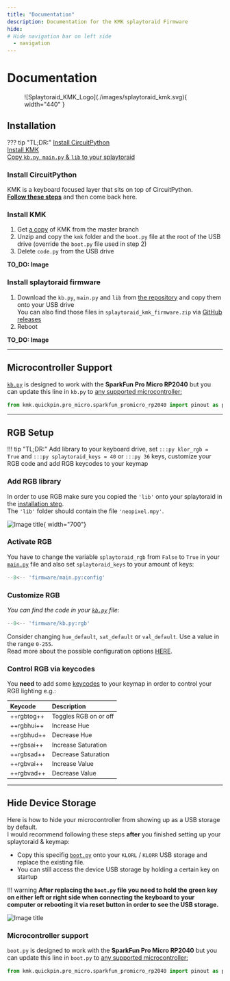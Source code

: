```yaml
---
title: "Documentation"
description: Documentation for the KMK splaytoraid Firmware
hide:
# Hide navigation bar on left side
  - navigation
---
```


# Documentation

<figure markdown>
  ![Splaytoraid_KMK_Logo](./images/splaytoraid_kmk.svg){ width="440" }
  <figcaption></figcaption>
</figure>

## Installation

??? tip "TL;DR:"
    [Install CircuitPython](#install-circuitpython)  
    [Install KMK](#install-kmk)  
    [Copy `kb.py`, `main.py` & `lib` to your splaytoraid](#install-splaytoraid-firmware-files)

### Install CircuitPython

KMK is a keyboard focused layer that sits on top of CircuitPython.  
[**Follow these steps**](https://learn.adafruit.com/welcome-to-circuitpython/installing-circuitpython) and then come back here.

### Install KMK

1. Get [a copy](TO_DO) of KMK from the master branch 
2. Unzip and copy the `kmk` folder and the `boot.py` file at the root of the USB drive (override the `boot.py` file used in step 2)
3. Delete `code.py` from the USB drive

**TO_DO: Image**

### Install splaytoraid firmware

1. Download the `kb.py`, `main.py` and `lib` from [the repository](TO_DO) and copy them onto your USB drive  
You can also find those files in `splaytoraid_kmk_firmware.zip` via [GitHub releases](TO_DO)
2. Reboot

**TO_DO: Image**
***
## Microcontroller Support
[`kb.py`](TO_DO) is designed to work with the **SparkFun Pro Micro RP2040** but you can update this line in `kb.py` to [any supported microcontroller:](https://github.com/KMKfw/kmk_firmware/tree/master/kmk/quickpin/pro_micro)

```python
from kmk.quickpin.pro_micro.sparkfun_promicro_rp2040 import pinout as pins
```
***
## RGB Setup

!!! tip "TL;DR:"
    Add library to your keyboard drive, set `:::py klor_rgb = True` and `:::py splaytoraid_keys = 40` or `:::py 36` keys, customize your RGB code and add RGB keycodes to your keymap
### Add RGB library
In order to use RGB make sure you copied the `'lib'` onto your splaytoraid in the [installation step](#install-splaytoraid-firmware).  
The `'lib'` folder should contain the file `'neopixel.mpy'`.

![Image title](TO_DO){ width="700"}

### Activate RGB
You have to change the variable `splaytoraid_rgb` from `False` to `True` in your [`main.py`](TO_DO) file and also set `splaytoraid_keys` to your amount of keys:

```py title="main.py"
--8<-- 'firmware/main.py:config'
```
### Customize RGB 

*You can find the code in your [`kb.py`](TO_DO) file:*

```py title="kb.py"
--8<-- 'firmware/kb.py:rgb'
```

Consider changing `hue_default`, `sat_default` or `val_default`. Use a value in the range `0-255`.  
Read more about the possible configuration options [HERE](https://github.com/KMKfw/kmk_firmware/blob/master/docs/en/rgb.md#configuration).


### Control RGB via keycodes
You **need** to add some [keycodes](https://github.com/KMKfw/kmk_firmware/blob/master/docs/en/rgb.md#keycodes) to your keymap in order to control your RGB lighting e.g.:

| Keycode    | Description              |
| :--------- | :------------------      |
| ++rgbtog++ | Toggles RGB on or off    |
| ++rgbhui++ | Increase Hue             |
| ++rgbhud++ | Decrease Hue             |
| ++rgbsai++ | Increase Saturation      |
| ++rgbsad++ | Decrease Saturation      |
| ++rgbvai++ | Increase Value           |
| ++rgbvad++ | Decrease Value           |

***
## Hide Device Storage

Here is how to hide your microcontroller from showing up as a USB storage by default.  
I would recommend following these steps **after** you finished setting up your splaytoraid & keymap:

- Copy this specifig [`boot.py`](TO_DO) onto your `KLORL` / `KLORR` USB storage and replace the existing file.
- You can still access the device USB storage by holding a certain key on startup

!!! warning
    **After replacing the `boot.py` file you need to hold the green key on either left or right side when connecting the keyboard to your computer or rebooting it via reset button in order to see the USB storage.**

![Image title](TO_DO)

### Microcontroller support
`boot.py` is designed to work with the **SparkFun Pro Micro RP2040** but you can update this line in `boot.py` to [any supported microcontroller:](https://github.com/KMKfw/kmk_firmware/tree/master/kmk/quickpin/pro_micro)

```py
from kmk.quickpin.pro_micro.sparkfun_promicro_rp2040 import pinout as pins
```



